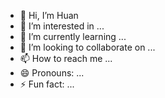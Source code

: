 - 👋 Hi, I’m Huan
- 👀 I’m interested in ...
- 🌱 I’m currently learning ...
- 💞️ I’m looking to collaborate on ...
- 📫 How to reach me ...
- 😄 Pronouns: ...
- ⚡ Fun fact: ...

<!---
Cuotmuonyeu/Cuotmuonyeu is a ✨ special ✨ repository because its `README.md` (this file) appears on your GitHub profile.
You can click the Preview link to take a look at your changes.
--->
